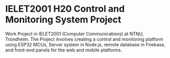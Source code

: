 # IELET2001 H20 Control and Monitoring System Project 
Work Project in IELET2001 (Computer Communications) at NTNU, Trondheim. The Project involves creating a control and monitoring platform using ESP32 MCUs, Server system in Node.js, remote database in Firebase, and front-end panels for the web and mobile platforms. 
